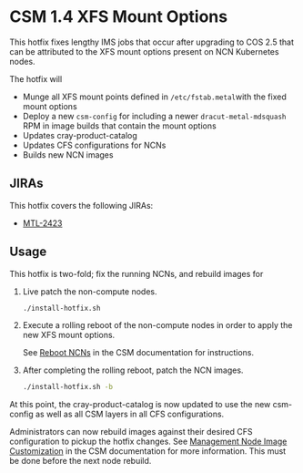 # CSM 1.4 XFS Mount Options

This hotfix fixes lengthy IMS jobs that occur after upgrading to COS 2.5 that can be attributed to the XFS mount options present on NCN Kubernetes nodes.

The hotfix will

- Munge all XFS mount points defined in `/etc/fstab.metal`with the fixed mount options
- Deploy a new `csm-config` for including a newer `dracut-metal-mdsquash` RPM in image builds that contain the mount options
- Updates cray-product-catalog
- Updates CFS configurations for NCNs
- Builds new NCN images

## JIRAs

This hotfix covers the following JIRAs:

* [MTL-2423](https://jira-pro.it.hpe.com:8443/browse/MTL-2423)

## Usage

This hotfix is two-fold; fix the running NCNs, and rebuild images for  

1. Live patch the non-compute nodes.

    ```bash
    ./install-hotfix.sh
    ```

1. Execute a rolling reboot of the non-compute nodes in order to apply the new XFS mount options.

    See [Reboot NCNs](https://github.com/Cray-HPE/docs-csm/blob/release/1.4/operations/node_management/Reboot_NCNs.md) in the CSM documentation for instructions.

1. After completing the rolling reboot, patch the NCN images.

    ```bash
    ./install-hotfix.sh -b
    ```

At this point, the cray-product-catalog is now updated to use the new csm-config as well as all CSM layers in all CFS configurations.

Administrators can now rebuild images against their desired CFS configuration to pickup the hotfix changes.
See [Management Node Image Customization](https://github.com/Cray-HPE/docs-csm/blob/release/1.4/operations/configuration_management/Management_Node_Image_Customization.md) in the CSM documentation for more information.
This must be done before the next node rebuild.
